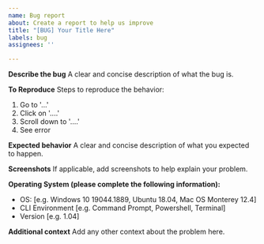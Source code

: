 ```yaml
---
name: Bug report
about: Create a report to help us improve
title: "[BUG] Your Title Here"
labels: bug
assignees: ''

---
```


**Describe the bug**
A clear and concise description of what the bug is.

**To Reproduce**
Steps to reproduce the behavior:
1. Go to '...'
2. Click on '....'
3. Scroll down to '....'
4. See error

**Expected behavior**
A clear and concise description of what you expected to happen.

**Screenshots**
If applicable, add screenshots to help explain your problem.

**Operating System (please complete the following information):**
 - OS: [e.g. Windows 10 19044.1889, Ubuntu 18.04, Mac OS Monterey 12.4]
 - CLI Environment [e.g. Command Prompt, Powershell, Terminal]
 - Version [e.g. 1.04]

**Additional context**
Add any other context about the problem here.
